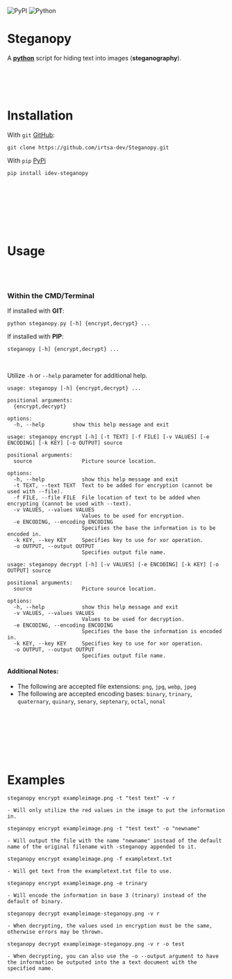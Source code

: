 ![PyPI](https://img.shields.io/pypi/v/idev-steganopy) ![Python](https://img.shields.io/pypi/pyversions/idev-steganopy)
# **Steganopy**
A [**python**](https://www.python.org) script for hiding text into images (**steganography**).
<br />
<br />
<br />
<br />
​<br />
# Installation
With `git` [GitHub](https://github.com):
```
git clone https://github.com/irtsa-dev/Steganopy.git
```
With `pip` [PyPi](https://pypi.org/project/idev-steganopy/)
```
pip install idev-steganopy
```
<br />
<br />
<br />
<br />
<br />
<br />

# Usage
<br />
<br />

### Within the CMD/Terminal
If installed with **GIT**:
```
python steganopy.py [-h] {encrypt,decrypt} ...
```
If installed with **PIP**:
```
steganopy [-h] {encrypt,decrypt} ...
```
<br />

Utilize `-h` or `--help` parameter for additional help.
```
usage: steganopy [-h] {encrypt,decrypt} ...

positional arguments:
  {encrypt,decrypt}

options:
  -h, --help         show this help message and exit
```
```
usage: steganopy encrypt [-h] [-t TEXT] [-f FILE] [-v VALUES] [-e ENCODING] [-k KEY] [-o OUTPUT] source

positional arguments:
  source                Picture source location.

options:
  -h, --help            show this help message and exit
  -t TEXT, --text TEXT  Text to be added for encryption (cannot be used with --file).
  -f FILE, --file FILE  File location of text to be added when encrypting (cannot be used with --text).
  -v VALUES, --values VALUES
                        Values to be used for encryption.
  -e ENCODING, --encoding ENCODING
                        Specifies the base the information is to be encoded in.
  -k KEY, --key KEY     Specifies key to use for xor operation.
  -o OUTPUT, --output OUTPUT
                        Specifies output file name.
```
```
usage: steganopy decrypt [-h] [-v VALUES] [-e ENCODING] [-k KEY] [-o OUTPUT] source

positional arguments:
  source                Picture source location.

options:
  -h, --help            show this help message and exit
  -v VALUES, --values VALUES
                        Values to be used for decryption.
  -e ENCODING, --encoding ENCODING
                        Specifies the base the information is encoded in.
  -k KEY, --key KEY     Specifies key to use for xor operation.
  -o OUTPUT, --output OUTPUT
                        Specifies output file name.
```
#### Additional Notes: 
- The following are accepted file extensions: `png`, `jpg`, `webp`, `jpeg`
- The following are accepted encoding bases: `binary`, `trinary`, `quaternary`, `quinary`, `senary`, `septenary`, `octal`, `nonal`
<br />
<br />
<br />
<br />
<br />
<br />

# Examples
```
steganopy encrypt exampleimage.png -t "test text" -v r

- Will only utilize the red values in the image to put the information in.
```
```
steganopy encrypt exampleimage.png -t "test text" -o "newname"

- Will output the file with the name "newname" instead of the default name of the original filename with -steganopy appended to it.
```
```
steganopy encrypt exampleimage.png -f exampletext.txt

- Will get text from the exampletext.txt file to use.
```
```
steganopy encrypt exampleimage.png -e trinary

- Will encode the information in base 3 (trinary) instead of the default of binary.
```
```
steganopy decrypt exampleimage-steganopy.png -v r

- When decrypting, the values used in encryption must be the same, otherwise errors may be thrown.
```
```
steganopy decrypt exampleimage-steganopy.png -v r -o test

- When decrypting, you can also use the -o --output argument to have the information be outputed into the a text document with the specified name.
```

